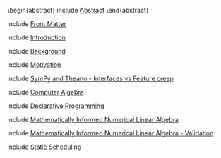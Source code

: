 
\begin{abstract}
include [Abstract](abstract2.md)
\end{abstract}

include [Front Matter](front.md)

include [Introduction](introduction-outline.md)

include [Background](background.md)

include [Motivation](motivation.md)

include [SymPy and Theano - Interfaces vs Feature creep](sympy-theano.md)

include [Computer Algebra](cas.md)

include [Declarative Programming](declarative.md)

include [Mathematically Informed Numerical Linear Algebra](math-num-linalg.md)

include [Mathematically Informed Numerical Linear Algebra - Validation](math-num-linalg-validation.md)

include [Static Scheduling](static-scheduling.md)
